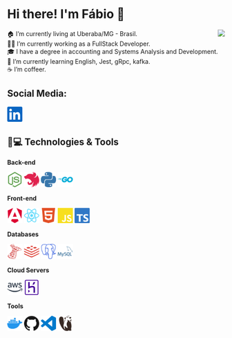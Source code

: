# Hi there! I'm Fábio 👋
<img src="https://github-readme-stats.vercel.app/api/top-langs/?username=fabiomeirelles3&layout=compact&hide=javascript,html,scss" align="right" />

🏠 I’m currently living at Uberaba/MG - Brasil. <br/>
👨‍💻 I’m currently working as a FullStack Developer.<br/>
🎓 I have a degree in accounting and Systems Analysis and Development.<br/>
🌱 I’m currently learning English, Jest, gRpc, kafka.<br/>
☕️ I’m coffeer. <br/>

## Social Media:

<a href="https://www.linkedin.com/in/fabiomeirelles3/" title="Linkedin"><img src="icons/linkedin-color.svg" width="35" height="35" /></a>

## 🚀💻 Technologies & Tools

**Back-end**

<a href="https://nodejs.org/" title="NodeJs"><img src="icons/nodedotjs-color.svg" width="35" height="35" /></a>
<a href="https://nestjs.com/" title="NestJs"><img src="icons/nestjs-color.svg" width="35" height="35" /></a>
<a href="https://www.python.org/" title="Python"><img src="icons/python-color.svg" width="35" height="35" /></a>
<a href="https://golang.org/" title="Golang"><img src="icons/go-color.svg" width="35" height="35" /></a>

**Front-end**

<a href="https://angular.io/" title="Angular"><img src="icons/angular-color.svg" width="35" height="35" /></a>
<a href="https://reactjs.org/" title="React"><img src="icons/react-color.svg" width="35" height="35" /></a>
<a href="https://en.wikipedia.org/wiki/HTML" title="HTML"><img src="icons/html5-color.svg" width="35" height="35" /></a>
<a href="https://en.wikipedia.org/wiki/JavaScript" title="JavaScript"><img src="icons/javascript-color.svg" width="35" height="35" /></a>
<a href="https://www.typescriptlang.org/" title="TypeScript"><img src="icons/typescript-color.svg" width="35" height="35" /></a>

**Databases**

<a href="https://www.microsoft.com/en-us/sql-server/sql-server-2022" title="SqlServer"><img src="icons/microsoftsqlserver-color.svg" width="35" height="35" /></a>
<a href="https://redis.io/" title="Redis"><img src="icons/redis-color.svg" width="35" height="35" /></a>
<a href="https://www.postgresql.org/" title="PostgreSql"><img src="icons/postgresql-color.svg" width="35" height="35" /></a>
<a href="https://www.mysql.com/" title="MySql"><img src="icons/mysql-color.svg" width="35" height="35" /></a>

**Cloud Servers**

<a href="https://aws.amazon.com/" title="AWS"><img src="icons/amazonaws-color.svg" width="35" height="35" /></a>
<a href="https://www.heroku.com/" title="Heroku"><img src="icons/heroku-color.svg" width="35" height="35" /></a>

**Tools**

<a href="https://www.docker.com/" title="Docker"><img src="icons/docker-color.svg" width="35" height="35" /></a>
<a href="https://github.com/" title="GitHub"><img src="icons/github-color.svg" width="35" height="35" /></a>
<a href="https://code.visualstudio.com/" title="Visual Studio Code"><img src="icons/visualstudiocode-color.svg" width="35" height="35" /></a>
<a href="https://dbeaver.io/" title="Dbeaver"><img src="icons/dbeaver-color.svg" width="35" height="35" /></a>


